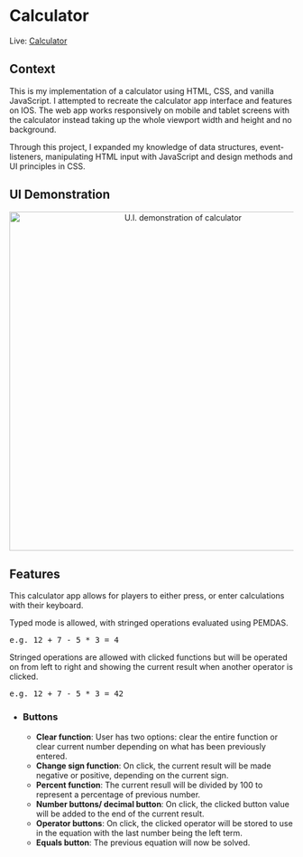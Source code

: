 # Calculator

Live: <a href='www.google.com'>Calculator</a>

## Context
This is my implementation of a calculator using HTML, CSS, and vanilla JavaScript. I attempted to recreate the calculator app interface and features on IOS. The web app works responsively on mobile and tablet screens with the calculator instead taking up the whole viewport width and height and no background. 

Through this project, I expanded my knowledge of data structures, event-listeners, manipulating HTML input with JavaScript and design methods and UI principles in CSS. 

## UI Demonstration
<p align='center'>
<img src='https://user-images.githubusercontent.com/110308975/214341218-bf84e556-7cc1-42f1-934c-34e7bfc01a9e.gif' alt='U.I. demonstration of calculator' width='600px'/>
</p>

## Features
This calculator app allows for players to either press, or enter calculations with their keyboard.

Typed mode is allowed, with stringed operations evaluated using PEMDAS. 
<pre>e.g. 12 + 7 - 5 * 3 = 4</pre>

Stringed operations are allowed with clicked functions but will be operated on from left to right and showing the current result when another operator is clicked.
<pre>e.g. 12 + 7 - 5 * 3 = 42</pre>


- ### Buttons
  - <strong>Clear function</strong>: User has two options: clear the entire function or clear current number depending on what has been previously entered. 
  - <strong>Change sign function</strong>: On click, the current result will be made negative or positive, depending on the current sign. 
  - <strong>Percent function</strong>: The current resull will be divided by 100 to represent a percentage of previous number. 
  - <strong>Number buttons/ decimal button</strong>: On click, the clicked button value will be added to the end of the current result. 
  - <strong>Operator buttons</strong>: On click, the clicked operator will be stored to use in the equation with the last number being the left term. 
  - <strong>Equals button</strong>: The previous equation will now be solved.


